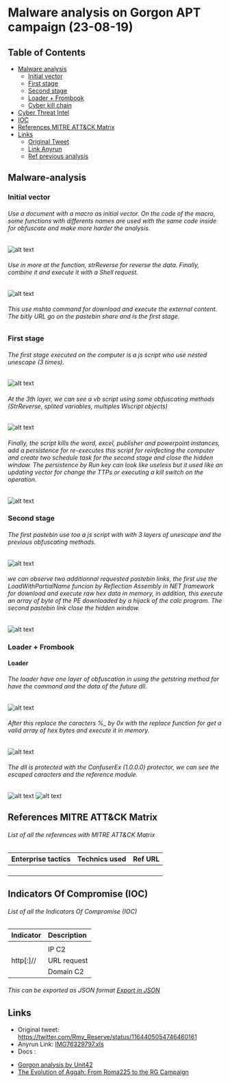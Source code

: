 # Malware analysis on Gorgon APT campaign (23-08-19)
## Table of Contents
* [Malware analysis](#Malware-analysis)
  + [Initial vector](#Initial-vector)
  + [First stage](#First)
  + [Second stage](#Second)
  + [Loader + Frombook](#Loader)
  + [Cyber kill chain](#Cyber-kill-chain)
* [Cyber Threat Intel](#Cyber-Threat-Intel)
* [IOC](#IOC)
* [References MITRE ATT&CK Matrix](#Ref-MITRE-ATTACK)
* [Links](#Links)
  + [Original Tweet](#Original-Tweet)
  + [Link Anyrun](#Links-Anyrun)
  + [Ref previous analysis](#Documents)
  
## Malware-analysis <a name="Malware-analysis"></a>
### Initial vector <a name="Initial-vector"></a>
###### Use a document with a macro as initial vector. On the code of the macro, some functions with differents names are used with the same code inside for obfuscate and make more harder the analysis. 
![alt text](https://raw.githubusercontent.com/StrangerealIntel/CyberThreatIntel/master/Pakistan/APT/Gorgon/23-08-19/Images/Macro/Samefunctions.PNG "")
###### Use in more at the function, strReverse for reverse the data. Finally, combine it and execute it with a Shell request.
![alt text](https://raw.githubusercontent.com/StrangerealIntel/CyberThreatIntel/master/Pakistan/APT/Gorgon/23-08-19/Images/Macro/macroCode.png "")
###### This use mshta command for download and execute the external content. The bitly URL go on the pastebin share and is the first stage.
### First stage <a name="First"></a>
###### The first stage executed on the computer is a js script who use nested unescape (3 times). 

![alt text](https://raw.githubusercontent.com/StrangerealIntel/CyberThreatIntel/master/Pakistan/APT/Gorgon/23-08-19/Images/Loader%20stage%201/Unescape1.PNG "")

###### At the 3th layer, we can see a vb script using some obfuscating methods (StrReverse, splited variables, multiples Wscript objects)
![alt text](https://raw.githubusercontent.com/StrangerealIntel/CyberThreatIntel/master/Pakistan/APT/Gorgon/23-08-19/Images/Loader%20stage%201/Unescape3.PNG "")
###### Finally, the script kills the word, excel, publisher and powerpoint instances, add a persistence for re-executes this script for reinfecting the computer and create two schedule task for the second stage and close the hidden window. The persistence by Run key can look like useless but it used like an updating vector for change the TTPs or executing a kill switch on the operation.
![alt text](https://raw.githubusercontent.com/StrangerealIntel/CyberThreatIntel/master/Pakistan/APT/Gorgon/23-08-19/Images/Loader%20stage%201/VBcodefinal.PNG "")
### Second stage <a name="Second"></a>
###### The first pastebin use too a js script with with 3 layers of unescape and the previous obfuscating methods.
![alt text](https://raw.githubusercontent.com/StrangerealIntel/CyberThreatIntel/master/Pakistan/APT/Gorgon/23-08-19/Images/Loader%20stage%202/Unescape3.PNG "")
###### we can observe two additionnal requested pastebin links, the first use the LoadWithPartialName funcion by Reflection Assembly in NET framework for download and execute raw hex data in memory, in addition, this execute an array of byte of the PE downloaded by a hijack of the calc program. The second pastebin link close the hidden window.
![alt text](https://raw.githubusercontent.com/StrangerealIntel/CyberThreatIntel/master/Pakistan/APT/Gorgon/23-08-19/Images/Loader%20stage%202/VBcodefinal.PNG "")
### Loader + Frombook <a name="Loader"></a>
#### Loader
###### The loader have one layer of obfuscation in using the getstring method for have the command and the data of the future dll.
![alt text](https://raw.githubusercontent.com/StrangerealIntel/CyberThreatIntel/master/Pakistan/APT/Gorgon/23-08-19/Images/Loader%20subPaste/tab.PNG "")
###### After this replace the caracters %_ by 0x with the replace function for get a valid array of hex bytes and execute it in memory.
![alt text](https://raw.githubusercontent.com/StrangerealIntel/CyberThreatIntel/master/Pakistan/APT/Gorgon/23-08-19/Images/Loader%20subPaste/layer2tab.PNG "")

###### The dll is protected with the ConfuserEx (1.0.0.0) protector, we can see the escaped caracters and the reference module.
![alt text](https://raw.githubusercontent.com/StrangerealIntel/CyberThreatIntel/master/Pakistan/APT/Gorgon/23-08-19/Images/Loader%20subPaste/confuserExref.png "")
![alt text](https://raw.githubusercontent.com/StrangerealIntel/CyberThreatIntel/master/Pakistan/APT/Gorgon/23-08-19/Images/Loader%20subPaste/confStrings.png "")

## References MITRE ATT&CK Matrix <a name="Ref-MITRE-ATTACK"></a>
###### List of all the references with MITRE ATT&CK Matrix

|Enterprise tactics|Technics used|Ref URL|
| :---------------: |:-------------| :------------- |
|||
|||
|||
|||
## Indicators Of Compromise (IOC) <a name="IOC"></a>

###### List of all the Indicators Of Compromise (IOC)
| Indicator     | Description|
| ------------- |:-------------|
|||
||IP C2|
|http[:]//|URL request|	
||Domain C2|

###### This can be exported as JSON format [Export in JSON]()	

## Links <a name="Links"></a>

* Original tweet: https://twitter.com/Rmy_Reserve/status/1164405054746460161 <a name="Original-Tweet"></a>
* Anyrun Link: [IMG76329797.xls](https://app.any.run/tasks/3cff3642-1d54-4a66-8f0d-256f0065479b)<a name="Links-Anyrun"></a>
* Docs :  <a name="Documents"></a>
+ [Gorgon analysis by Unit42](https://unit42.paloaltonetworks.com/unit42-gorgon-group-slithering-nation-state-cybercrime/)
+ [The Evolution of Aggah: From Roma225 to the RG Campaign ](https://securityaffairs.co/wordpress/89502/malware/evolution-aggah-roma225-campaign.html)
